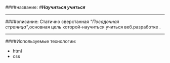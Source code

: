 ####название: 
#___Научиться учиться___

---
####описание: 
Статично сверстанная _"Посадочная страница"_,основная цель которой-научиться учиться веб.разработке .
___
####Используемые технологии: 
- html
- css